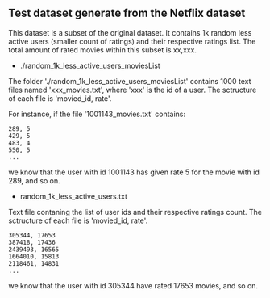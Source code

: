 ## Test dataset generate from the Netflix dataset

This dataset is a subset of the original dataset. It contains 1k random less active 
users (smaller count of ratings) and their respective ratings list. The total amount
of rated movies within this subset is xx,xxx.

- ./random_1k_less_active_users_moviesList

The folder './random_1k_less_active_users_moviesList' contains 1000 text files
named 'xxx_movies.txt', where 'xxx' is the id of a user. The sctructure of each file
is 'movied_id, rate'.

For instance, if the file '1001143_movies.txt' contains:
```
289, 5
429, 5
483, 4
550, 5
...
```

we know that the user  with id 1001143 has given rate 5 for the movie with id 289, and so on.

- random_1k_less_active_users.txt

Text file contaning the list of user ids and their respective ratings count. The sctructure 
of each file is 'movied_id, rate'.

```
305344, 17653
387418, 17436
2439493, 16565
1664010, 15813
2118461, 14831
...
```

we know that the user  with id 305344 have rated 17653 movies, and so on.





